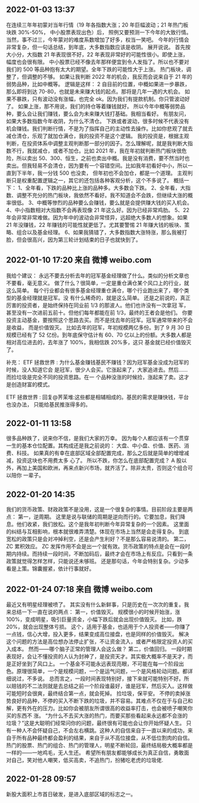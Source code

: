 ## 2022-01-03 13:37

在连续三年年初蒙对当年行情（19 年各指数大涨；20 年巨幅波动；21 年热门板块跌 30%-50%，
中小股票表现出色）后，
照例又要预测一下今年的大致行情。
当然，事不过三，今年蒙对的难度系数增加了好多，权当一笑吧。
今年的行情会非常复杂，但一句话总结，到年底，大多数指数应该是收阴。
展开说说。
首先按大小分，大指数 21 年表现很不好，22 年表现非常好的可能性很小。即使上涨，幅度也会很有限。
中小股票已经不像去年那样便宜到令人发指了。所以也不要对我们的 500 等品种抱有太大的期望。全年下跌的可能性大于上涨。
热门板块，调整了，但调整的不够。
如果让我判断 2022 年的机会，我反而会说来自于 21 年的弱势品种，比如中概等。
逻辑是这样：
2
自目前的位置，中概如果进一步暴跌，那么即将到达 70-80，也就是未来赚大钱的起点。那将是几年一遇的大机会。
如果不暴跌，只有波动没有涨幅，也完全 ok。因为我们有提款机制。你只管波动好了。
如果上涨，那不用说，我们的持仓等着赚钱就好。
所以今年中概等弱势品种，要么会让我们赚钱，要么会为未来赚大钱打基础。我相当看好。
有朋友问，如果大多数指数今年收阴，为什么不清仓。
下跌或者波动，很多时候不代表没有机会赚钱。我们判断行情，不是为了指挥自己的主动性去操作。比如你悲观了就去减仓清仓，乐观了就加仓满仓，我的投资不是这个逻辑。
我的投资是，根据主观判断，在投资体系中调整主观判断那一部分的因子。怎么理解呢，就是我判断大指数不行，我就减仓，或者不加仓。比如 2021 年，我在年初就判断热门板块很危险，所以卖出 50、300、恒生，之前也卖出中概。我是没有消费，要不然当时也卖出。但我轻易不会清仓，因为要有一个容错空间。比如我年初看好中小，所以一直到下半年，我一分钱 500 也没卖，
但年初也不会加仓，都是一个道理。
主观判断只是权重配置逻辑之一，其它的还包括各种客观分析，这个不多说了。
概括一下：
1、全年看，下跌的品种比上涨的品种多。大多数会下跌。
2、全年看，大指数、调整不充分的热门板块，我依然不看好。我不知道会不会跌，但继续大涨的概率很低。
3、中概等惨烈的品种要么会赚钱，要么就是会提供赚大钱的买入机会。
4、中小指数相对大指数不会再表现像 21 年这么好。因为已经非常鸡肋。
5、22 年会非常非常难做。因为年中的波动会非常怪异，远超绝大多数人的想象。如果 21 年没赚钱，22 年赚钱的可能性就更低了。尤其要警惕 21 年赚大钱的板块、策略、组合以及基金经理。
6、如果我猜错了，大多数指数大涨特涨，那么我被打脸，但会很高兴，因为第三轮计划结束的日子也就快到了。

## 2022-01-10 17:20 来自 微博 weibo.com

我给个建议：
永远不要去分析去年的冠军基金经理做了什么。类似的分析文章也不要看，毫无意义。
做了什么？很简单，一定是重仓满仓某个风口上的行业，就这么简单。
每个行业都会有很多基金经理重仓满仓，哪个行业跑出来了，哪个类型的基金经理就是冠军。没
有什么稀奇的，就是这么简单。
还是之前说的，真正厉害的投资者，是始终保持在同业前 1/3 的那波人。他们也许没有一次拿冠
军，甚至没有一次进前五前十。但他们每年都能在前 1/3，最终的王者会是他们。
你要投资主动基金，要按照这个思路去买。而不是找去年的冠军。冠军通常带来的不会是收益，
而是价值毁灭。
比如去年的冠军，年初规模两亿多份。到了 9 月 30 日规模已经有了 52 亿份。到年底保守估计有
60、70 亿以上的份额。大多数人都是相对高位进去的，去年涨了 100%，我相信跌 20%多，这只
基金就已经价值毁灭了。

补充：
ETF 拯救世界 : 为什么基金赚钱基民不赚钱？因为冠军基金没成为冠军的时候，没人知道它会
是冠军，很少人会买。它涨起来了，大家追进去。然后……而捡垃圾是完全不同的投资思路。在一
个品种没涨的时候捡，涨起来了卖。这才是创造财富的模式。

ETF 拯救世界 : 回复@荠茉堆:这些都是相辅相成的。基民的需求是赚快钱，平台也没办法，
只能给基民推涨得多的。

## 2022-01-11 13:58

很多品种跌了，说来你不信，是我们大家的万幸。
因为每个人都应该有一个贯穿一生的基本仓位配置。其构成还是我之前说的：
大盘、中小盘、价值、医药、消费、科技。
如果真的有幸在底部区域全部配置完成，那么之后就是简单的增增减减，投资这块也不用费太多
心了。
所以不跌，你怎么在底部配置完成？
A 股以外，再加上美国和欧洲，再来点新兴市场，就齐活了。除非太贵，否则这个组合可以陪你
一辈子。

## 2022-01-20 14:35

我们的货币政策、财政政策不是没用，这是一个很复杂的事情。目前阶段主要是两点：
第一，逆周期。
这里是说与联储的周期是逆向而行的。它要加息，我们降息。他们收紧，我们放松。这个是我年初判断今年异常复杂的一个因素。
这里面的纠结与互相影响，根本就很难弄清楚。体现在市场上当然是会走得复杂。
到底宽松的政策只是会对冲掉利空，还是会产生利好？不是那么容易说清的。
第二，ZC 累积效应。
ZC 发挥作用不会是出一个就有效。货币政策的特点是会在一段时期内持续。而持续一段时间，不断加码后，最终才会在市场上有反应。只看到一条政策就觉得怎样怎样，只能说还未够班。
还是那句话，今年会特别复杂。少动多看是上策。锦囊握紧，依计行事就好。

## 2022-01-24 07:18 来自 微博 weibo.com

最近又有明星经理被喷了。
其实没有什么新鲜事，只是历史在一次次的重复。我来总结一下一直在说的两点：
第一，价值毁灭。
规模很小的时候开始涨，涨 100%，变成明星，吸引巨量资金，小幅下跌后就会出现价值毁灭。
比如，跌 20%，就会出现整体亏损。
这个，适用于基金，也适用于个人投资者——你赚了一点钱，信心大增，投入更多，结果变成高位接盘，也是同样的价值毁灭。
解决这个问题的方法是高位想办法停止扩张，不让资金流入，或者严格限定投资人的买入成本。
然而——哪个脑子正常的管理人会这么做？
第二，价值回归。
一段时期表现好，会让不懂投资的人认为封神了，是投资天才。其实极大概率不是天才，而是正好坐到了风口上。
一个基金不可能永远表现亮眼，不可能在每一个阶段出色。原理很简单，一个是规模问题，一个是运气问题，一个是风格轮动问题。都详细说过，不多说。
总而言之，一段时间表现特别好，接下来就可能特别不好。所以赔钱的不二法则就是去总结之前一个阶段谁最好，谁是冠军，然后买入。这样做可能短时会很爽，最终结合第一点，就会死掉。
捡垃圾，保平安。
不停的卖掉涨势良好的品种，不停的买入不断下跌的垃圾，并不容易。其难点不仅在于与自己和解，更有外在的压力。比如你会被朋友所谓很高的收益率打击，也会被喷子嘲笑你买的东西不
涨。
“为什么不去买大涨的热门，而要买那些看起来永远都不会涨的垃圾？”这是大聪明们经常问你的问题，最终很有可能也会让你开始怀疑人生。
只有一种人不会怀疑自己，不会左右横跳。这种人的自信来自于一直以来的成功，来自于所有品种最终都会盈利的结果，来自于从不高位接盘，从不低位割肉的自信。
热门的股票、热门的组合、热门的管理人，明星不断轮回，最终结局极大概率都是一样的——一地鸡毛，无人生还。
希望所有朋友都能够成长为真正自信，勇敢面对自己，笑对他人嘲笑，低买高卖，不追热门，扮猪吃老虎的垃圾佬.

## 2022-01-28 09:57

新股大面积上市首日破发，是进入底部区域的标志之一。
